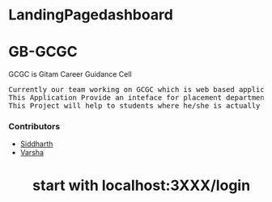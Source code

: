 # LandingPagedashboard

# GB-GCGC


GCGC is Gitam Career Guidance Cell
<pre>
Currently our team working on GCGC which is web based application.
This Application Provide an inteface for placement department and student.
This Project will help to students where he/she is actually there.
</pre>
<h3> Contributors </h3>
<ul>
    <li>
        <a href="https://github.com/sidrockzz">
            Siddharth
        </a>
    </li>   
    <li>
        <a href="https://github.com/gvsreevarsha/"> 
            Varsha
        </a>
    </li>
 <ul>


# start with localhost:3XXX/login 
